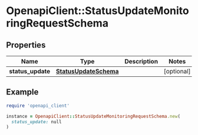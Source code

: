 # OpenapiClient::StatusUpdateMonitoringRequestSchema

## Properties

| Name | Type | Description | Notes |
| ---- | ---- | ----------- | ----- |
| **status_update** | [**StatusUpdateSchema**](StatusUpdateSchema.md) |  | [optional] |

## Example

```ruby
require 'openapi_client'

instance = OpenapiClient::StatusUpdateMonitoringRequestSchema.new(
  status_update: null
)
```

